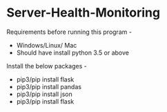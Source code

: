# Server-Health-Monitoring

Requirements before running this program -

 - Windows/Linux/ Mac
 - Should have install python 3.5 or above
 
Install the below packages  -
  - pip3/pip install flask
  - pip3/pip install pandas
  - pip3/pip install json
  - pip3/pip install flask
